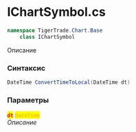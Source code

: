 
# IChartSymbol.cs
```csharp
namespace TigerTrade.Chart.Base  
    class IChartSymbol
```

Описание

### Синтаксис
```csharp
DateTime ConvertTimeToLocal(DateTime dt)
```

### Параметры  
<mark style="color:red;">**`dt`**</mark> <mark style="color:orange;">`DateTime`</mark>  
 *Описание*  
  

                    
                    